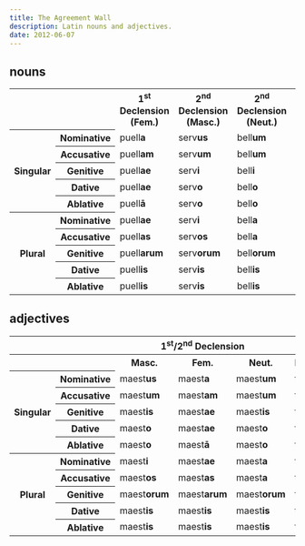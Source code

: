 ```yaml
---
title: The Agreement Wall
description: Latin nouns and adjectives.
date: 2012-06-07
---
```


nouns
-----

<table>
<tbody>
<tr>
<th></th>
<th></th>
<th>1<sup>st</sup> Declension (Fem.)</th>
<th>2<sup>nd</sup> Declension (Masc.)</th>
<th>2<sup>nd</sup> Declension (Neut.)</th>
<th>3<sup>rd</sup> Declension (Masc/Fem/Neut.)</th>
<th>4<sup>th</sup> Declension (Masc.)</th>
</tr>

<tr>
<th class="number" rowspan="5">Singular</th>
<th class="case">Nominative</th>

<td>puell<strong>a</strong></td>
<td>serv<strong>us</strong></td>
<td>bell<strong>um</strong></td>
<td>leo</td>
<td>port<strong>us</strong></td>
</tr>

<tr>
<th class="case">Accusative</th>

<td>puell<strong>am</strong></td>
<td>serv<strong>um</strong></td>
<td>bell<strong>um</strong></td>
<td>leon<strong>em</strong></td>
<td>port<strong>um</strong></td>
</tr>

<tr>
<th class="case">Genitive</th>

<td>puell<strong>ae</strong></td>
<td>serv<strong>i</strong></td>
<td>bell<strong>i</strong></td>
<td>leon<strong>is</strong></td>
<td>port<strong>ūs</strong></td>
</tr>

<tr>
<th class="case">Dative</th>

<td>puell<strong>ae</strong></td>
<td>serv<strong>o</strong></td>
<td>bell<strong>o</strong></td>
<td>leon<strong>i</strong></td>
<td>port<strong>ui</strong></td>
</tr>

<tr>
<th class="case">Ablative</th>

<td>puell<strong>ā</strong></td>
<td>serv<strong>o</strong></td>
<td>bell<strong>o</strong></td>
<td>leon<strong>e</strong></td>
<td>port<strong>u</strong></td>
</tr>

<tr>
<th class="number" rowspan="5">Plural</th>
<th class="case">Nominative</th>

<td>puell<strong>ae</strong></td>
<td>serv<strong>i</strong></td>
<td>bell<strong>a</strong></td>
<td>leon<strong>es</strong></td>
<td>port<strong>ūs</strong></td>
</tr>

<tr>
<th class="case">Accusative</th>

<td>puell<strong>as</strong></td>
<td>serv<strong>os</strong></td>
<td>bell<strong>a</strong></td>
<td>leon<strong>es</strong></td>
<td>port<strong>ūs</strong></td>
</tr>

<tr>
<th class="case">Genitive</th>

<td>puell<strong>arum</strong></td>
<td>serv<strong>orum</strong></td>
<td>bell<strong>orum</strong></td>
<td>leon<strong>um</strong></td>
<td>port<strong>uum</strong></td>
</tr>

<tr>
<th class="case">Dative</th>

<td>puell<strong>is</strong></td>
<td>serv<strong>is</strong></td>
<td>bell<strong>is</strong></td>
<td>leon<strong>ibus</strong></td>
<td>port<strong>ibus</strong></td>
</tr>

<tr>
<th class="case">Ablative</th>

<td>puell<strong>is</strong></td>
<td>serv<strong>is</strong></td>
<td>bell<strong>is</strong></td>
<td>leon<strong>ibus</strong></td>
<td>port<strong>ibus</strong></td>
</tr>
</tbody>
</table>


adjectives
----------

<table>
<tbody>
<tr>
<th></th>
<th></th>
<th colspan="3">1<sup>st</sup>/2<sup>nd</sup> Declension</th>
<th colspan="2">3<sup>rd</sup> Declension</th>
</tr>

<tr>
<th></th>
<th></th>
<th>Masc.</th>
<th>Fem.</th>
<th>Neut.</th>
<th>Masc./Fem.</th>
<th>Neut.</th>
</tr>

<tr>
<th class="number" rowspan="5">Singular</th>
<th class="case">Nominative</th>

<td>maest<strong>us</strong></td>
<td>maest<strong>a</strong></td>
<td>maest<strong>um</strong></td>
<td>trist<strong>is</strong></td>
<td>trist<strong>e</strong></td>
</tr>

<tr>
<th class="case">Accusative</th>

<td>maest<strong>um</strong></td>
<td>maest<strong>am</strong></td>
<td>maest<strong>um</strong></td>
<td>trist<strong>em</strong></td>
<td>trist<strong>e</strong></td>
</tr>

<tr>
<th class="case">Genitive</th>

<td>maest<strong>is</strong></td>
<td>maest<strong>ae</strong></td>
<td>maest<strong>is</strong></td>

<td>trist<strong>is</strong></td>
<td>trist<strong>is</strong></td>
</tr>

<tr>
<th class="case">Dative</th>

<td>maest<strong>o</strong></td>
<td>maest<strong>ae</strong></td>
<td>maest<strong>o</strong></td>

<td>trist<strong>i</strong></td>
<td>trist<strong>i</strong></td>
</tr>

<tr>
<th class="case">Ablative</th>

<td>maest<strong>o</strong></td>
<td>maest<strong>ā</strong></td>
<td>maest<strong>o</strong></td>

<td>trist<strong>i</strong></td>
<td>trist<strong>i</strong></td>
</tr>

<tr>
<th class="number" rowspan="5">Plural</th>
<th class="case">Nominative</th>

<td>maest<strong>i</strong></td>
<td>maest<strong>ae</strong></td>
<td>maest<strong>a</strong></td>

<td>trist<strong>es</strong></td>
<td>trist<strong>ia</strong></td>
</tr>

<tr>
<th class="case">Accusative</th>

<td>maest<strong>os</strong></td>
<td>maest<strong>as</strong></td>
<td>maest<strong>a</strong></td>

<td>trist<strong>es</strong></td>
<td>trist<strong>ia</strong></td>
</tr>

<tr>
<th class="case">Genitive</th>

<td>maest<strong>orum</strong></td>
<td>maest<strong>arum</strong></td>
<td>maest<strong>orum</strong></td>

<td>trist<strong>ium</strong></td>
<td>trist<strong>ium</strong></td>
</tr>

<tr>
<th class="case">Dative</th>

<td>maest<strong>is</strong></td>
<td>maest<strong>is</strong></td>
<td>maest<strong>is</strong></td>

<td>trist<strong>ibus</strong></td>
<td>trist<strong>ibus</strong></td>
</tr>

<tr>
<th class="case">Ablative</th>

<td>maest<strong>is</strong></td>
<td>maest<strong>is</strong></td>
<td>maest<strong>is</strong></td>

<td>trist<strong>ibus</strong></td>
<td>trist<strong>ibus</strong></td>
</tr>
</tbody>
</table>

